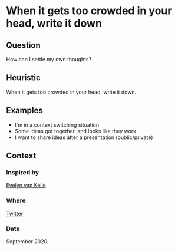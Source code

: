 # When it gets too crowded in your head, write it down

## Question
How can I settle my own thoughts?

## Heuristic
When it gets too crowded in your head, write it down.

## Examples
- I'm in a context switching situation
- Some ideas got together, and looks like they work
- I want to share ideas after a presentation (public/private)

## Context
### Inspired by
[Evelyn van Kelle](https://twitter.com/EvelynvanKelle)

### Where
[Twitter](https://twitter.com/EvelynvanKelle/status/1308341954082725890)

### Date
September 2020